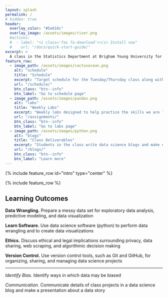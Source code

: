 ```yaml
---
layout: splash
permalink: /
# hidden: true
header:
  overlay_color: "#5e616c"
  overlay_image: /assets/images/river.png
  #actions:
  #  - label: "<i class='fas fa-download'></i> Install now"
  #    url: "/docs/quick-start-guide/"
excerpt: >
  A class in the Statistics Department at Brigham Young University for learning about the data science process and its tools. 
feature_row:
  - image_path: /assets/images/cactusocean.png
    alt: "schedule"
    title: "Schedule"
    excerpt: "Target schedule for the Tuesday/Thursday class along with daily assignments."
    url: "/schedule/"
    btn_class: "btn--info"
    btn_label: "Go to schedule page"
  - image_path: /assets/images/pandas.png
    alt: "labs"
    title: "Weekly Labs"
    excerpt: "Weekly labs designed to help practice the skills we are learning in class."
    url: "/assignments/"
    btn_class: "btn--info"
    btn_label: "Go to labs page"
  - image_path: /assets/images/python.png
    alt: "blogs"
    title: "Class Deliverables"
    excerpt: "Students in the class write data science blogs and make dashboards."
    url: "/blogs/"
    btn_class: "btn--info"
    btn_label: "Learn more"      
---
```


{% include feature_row id="intro" type="center" %}

{% include feature_row %}

## Learning Outcomes

**Data Wrangling.**
Prepare a messy data set for exploratory data analysis, predictive modeling, and data visualization

**Learn Software.**
Use data science software (python) to perform data wrangling and to create data visualizations

**Ethics.**
Discuss ethical and legal implications surrounding privacy, data sharing, web scraping, and algorithmic decision making

**Version Control.**
Use version control tools, such as Git and GitHub, for organizing, sharing, and managing data science projects

---

*Identify Bias.* Identify ways in which data may be biased

*Communication.*
Communicate details of class projects in a data science blog and make a presentation about a data story

